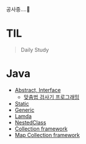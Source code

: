 공사중....:see_no_evil:

# TIL
> Daily  Study

# Java
+ [Abstract, Interface]()
  + [맞춤법 검사기 프로그래밍]()
+ [Static]()
+ [Generic]()
+ [Lamda]()
+ [NestedClass]()
+ [Collection framework]()
+ [Map Collection framework]()
